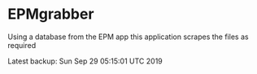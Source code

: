 # EPMgrabber
Using a database from the EPM app this application scrapes the files as required


Latest backup: Sun Sep 29 05:15:01 UTC 2019
